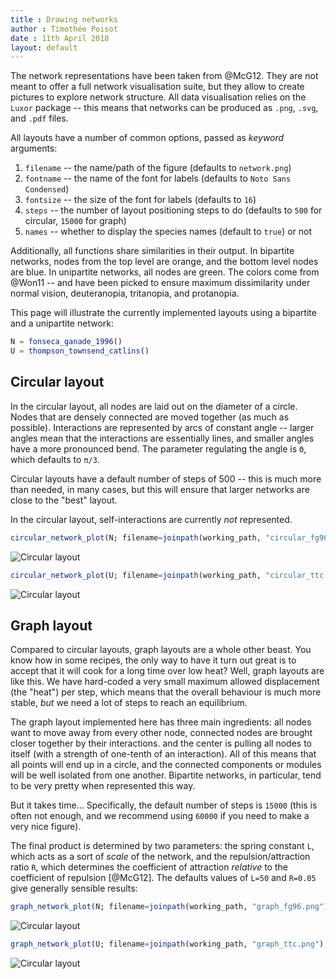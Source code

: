 ```yaml
---
title : Drawing networks
author : Timothée Poisot
date : 11th April 2018
layout: default
---
```





The network representations have been taken from @McG12. They are not meant to
offer a full network visualisation suite, but they allow to create pictures to
explore network structure. All data visualisation relies on the `Luxor` package --
this means that networks can be produced as `.png`, `.svg`, and `.pdf` files.

All layouts have a number of common options, passed as *keyword* arguments:

1. `filename` -- the name/path of the figure (defaults to `network.png`)
2. `fontname` -- the name of the font for labels (defaults to `Noto Sans Condensed`)
3. `fontsize` -- the size of the font for labels (defaults to `16`)
4. `steps` -- the number of layout positioning steps to do (defaults to `500` for circular, `15000` for graph)
5. `names` -- whether to display the species names (default to `true`) or not

Additionally, all functions share similarities in their output. In bipartite
networks, nodes from the top level are orange, and the bottom level nodes are
blue. In unipartite networks, all nodes are green. The colors come from @Won11 --
and have been picked to ensure maximum dissimilarity under normal vision,
deuteranopia, tritanopia, and protanopia.

This page will illustrate the currently implemented layouts using a bipartite
and a unipartite network:

````julia
N = fonseca_ganade_1996()
U = thompson_townsend_catlins()
````





## Circular layout

In the circular layout, all nodes are laid out on the diameter of a circle.
Nodes that are densely connected are moved together (as much as possible).
Interactions are represented by arcs of constant angle -- larger angles mean
that the interactions are essentially lines, and smaller angles have a more
pronounced bend. The parameter regulating the angle is `Θ`, which defaults to
`π/3`.

Circular layouts have a default number of steps of 500 -- this is much more than
needed, in many cases, but this will ensure that larger networks are close to
the "best" layout.

In the circular layout, self-interactions are currently *not* represented.

````julia
circular_network_plot(N; filename=joinpath(working_path, "circular_fg96.png"));
````





![Circular layout](/figures/circular_fg96.png)

````julia
circular_network_plot(U; filename=joinpath(working_path, "circular_ttc.png"));
````





![Circular layout](/figures/circular_ttc.png)

## Graph layout

Compared to circular layouts, graph layouts are a whole other beast. You know
how in some recipes, the only way to have it turn out great is to accept that it
will cook for a long time over low heat? Well, graph layouts are like this. We
have hard-coded a very small maximum allowed displacement (the "heat") per step,
which means that the overall behaviour is much more stable, *but* we need a lot
of steps to reach an equilibrium.

The graph layout implemented here has three main ingredients: all nodes want to
move away from every other node, connected nodes are brought closer together by
their interactions. and the center is pulling all nodes to itself (with a
strength of one-tenth of an interaction). All of this means that all points will
end up in a circle, and the connected components or modules will be well
isolated from one another. Bipartite networks, in particular, tend to be very
pretty when represented this way.

But it takes time... Specifically, the default number of steps is `15000` (this
is often not enough, and we recommend using `60000` if you need to make a very
nice figure).

The final product is determined by two parameters: the spring constant `L`,
which acts as a sort of *scale* of the network, and the repulsion/attraction
ratio `R`, which determines the coefficient of attraction *relative* to the
coefficient of repulsion [@McG12]. The defaults values of `L=50` and `R=0.05`
give generally sensible results:

````julia
graph_network_plot(N; filename=joinpath(working_path, "graph_fg96.png"), steps=25000);
````





![Circular layout](/figures/graph_fg96.png)

````julia
graph_network_plot(U; filename=joinpath(working_path, "graph_ttc.png"), steps=25000);
````





![Circular layout](/figures/graph_ttc.png)
